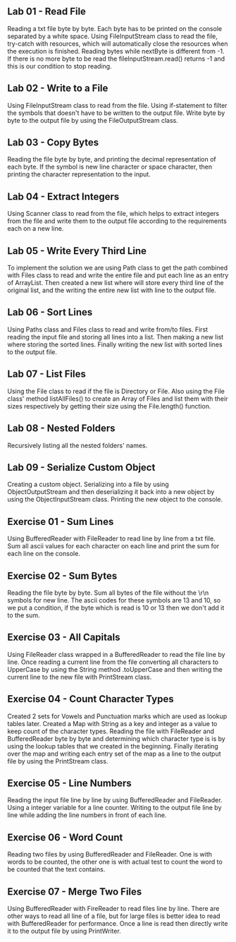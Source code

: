Lab 01 - Read File
-

Reading a txt file byte by byte. Each byte has to be printed on the console separated by a white space. Using FileInputStream 
class to read the file, try-catch with resources, which will automatically close the resources when the execution is finished. 
Reading bytes while nextByte is different from -1. If there is no more byte to be read the fileInputStream.read() returns 
-1 and this is our condition to stop reading. 

Lab 02 - Write to a File
-

Using FileInputStream class to read from the file. Using if-statement to filter the symbols that doesn't have to be 
written to the output file. Write byte by byte to the output file by using the FileOutputStream class.

Lab 03 - Copy Bytes
-

Reading the file byte by byte, and printing the decimal representation of each byte. If the symbol is new line character 
or space character, then printing the character representation to the input.

Lab 04 - Extract Integers
-

Using Scanner class to read from the file, which helps to extract integers from the file and write them to the output file 
according to the requirements each on a new line.

Lab 05 - Write Every Third Line
-

To implement the solution we are using Path class to get the path combined with Files class to read and write the entire file 
and put each line as an entry of ArrayList<String>. Then created a new list where will store every third line of the 
original list, and the writing the entire new list with line to the output file.

Lab 06 - Sort Lines
-

Using Paths class and Files class to read and write from/to files. First reading the input file and storing all lines 
into a list. Then making a new list where storing the sorted lines. Finally writing the new list with sorted lines to 
the output file.

Lab 07 - List Files
-

Using the File class to read if the file is Directory or File. Also using the File class' method listAllFiles() to 
create an Array of Files and list them with their sizes respectively by getting their size using the File.length() 
function.

Lab 08 - Nested Folders
-

Recursively listing all the nested folders' names.

Lab 09 - Serialize Custom Object
-

Creating a custom object. Serializing into a file by using ObjectOutputStream and then deserializing it back into a new 
object by using the ObjectInputStream class. Printing the new object to the console.

Exercise 01 - Sum Lines
-

Using BufferedReader with FileReader to read line by line from a txt file. Sum all ascii values for each character on 
each line and print the sum for each line on the console. 

Exercise 02 - Sum Bytes
-

Reading the file byte by byte. Sum all bytes of the file without the \r\n symbols for new line. The ascii codes for 
these symbols are 13 and 10, so we put a condition, if the byte which is read is 10 or 13 then we don't add it to the sum.

Exercise 03 - All Capitals
-

Using FileReader class wrapped in a BufferedReader to read the file line by line. Once reading a current line from the file 
converting all characters to UpperCase by using the String method .toUpperCase and then writing the current line to the new 
file with PrintStream class.

Exercise 04 - Count Character Types
-

Created 2 sets for Vowels and Punctuation marks which are used as lookup tables later. Created a Map with String as a key 
and integer as a value to keep count of the character types. Reading the file with FileReader and BufferedReader byte by byte 
and determining which character type is is by using the lookup tables that we created in the beginning. Finally iterating 
over the map and writing each entry set of the map as a line to the output file by using the PrintStream class.

Exercise 05 - Line Numbers
-

Reading the input file line by line by using BufferedReader and FileReader. Using a integer variable for a line counter. 
Writing to the output file line by line while adding the line numbers in front of each line. 

Exercise 06 - Word Count
-

Reading two files by using BufferedReader and FileReader. One is with words to be counted, the other one is with actual 
test to count the word to be counted that the text contains.

Exercise 07 - Merge Two Files
-

Using BufferedReader with FireReader to read files line by line. There are other ways to read all line of a file, but 
for large files is better idea to read with BufferedReader for performance. Once a line is read then directly write it 
to the output file by using PrintWriter.